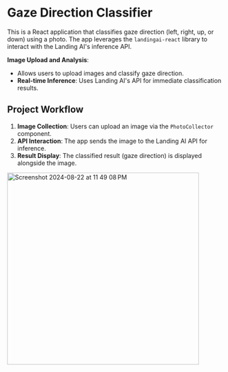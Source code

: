 # Gaze Direction Classifier

This is a React application that classifies gaze direction (left, right, up, or down) using a photo. The app leverages the `landingai-react` library to interact with the Landing AI's inference API.

**Image Upload and Analysis**: 
- Allows users to upload images and classify gaze direction.
- **Real-time Inference**: Uses Landing AI's API for immediate classification results.

## Project Workflow

1. **Image Collection**: Users can upload an image via the `PhotoCollector` component.
2. **API Interaction**: The app sends the image to the Landing AI API for inference.
3. **Result Display**: The classified result (gaze direction) is displayed alongside the image.



<img width="445" alt="Screenshot 2024-08-22 at 11 49 08 PM" src="https://github.com/user-attachments/assets/5b228684-18f0-400e-90ff-4da6011a5221">
